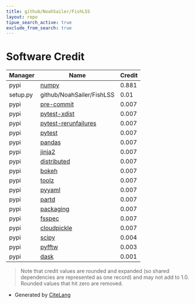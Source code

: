 ```yaml
---
title: github/NoahSailer/FishLSS
layout: repo
tipue_search_active: true
exclude_from_search: true
---
```

# Software Credit

|Manager|Name|Credit|
|-------|----|------|
|pypi|[numpy](https://www.numpy.org)|0.881|
|setup.py|github/NoahSailer/FishLSS|0.01|
|pypi|[pre-commit](https://github.com/pre-commit/pre-commit)|0.007|
|pypi|[pytest-xdist](https://pypi.org/project/pytest-xdist)|0.007|
|pypi|[pytest-rerunfailures](https://pypi.org/project/pytest-rerunfailures)|0.007|
|pypi|[pytest](https://pypi.org/project/pytest)|0.007|
|pypi|[pandas](https://pypi.org/project/pandas)|0.007|
|pypi|[jinja2](https://pypi.org/project/jinja2)|0.007|
|pypi|[distributed](https://pypi.org/project/distributed)|0.007|
|pypi|[bokeh](https://pypi.org/project/bokeh)|0.007|
|pypi|[toolz](https://pypi.org/project/toolz)|0.007|
|pypi|[pyyaml](https://pypi.org/project/pyyaml)|0.007|
|pypi|[partd](https://pypi.org/project/partd)|0.007|
|pypi|[packaging](https://pypi.org/project/packaging)|0.007|
|pypi|[fsspec](https://pypi.org/project/fsspec)|0.007|
|pypi|[cloudpickle](https://pypi.org/project/cloudpickle)|0.007|
|pypi|[scipy](https://www.scipy.org)|0.004|
|pypi|[pyfftw](https://github.com/pyFFTW/pyFFTW)|0.003|
|pypi|[dask](https://github.com/dask/dask/)|0.001|


> Note that credit values are rounded and expanded (so shared dependencies are represented as one record) and may not add to 1.0. Rounded values that hit zero are removed.


- Generated by [CiteLang](https://github.com/vsoch/citelang)
